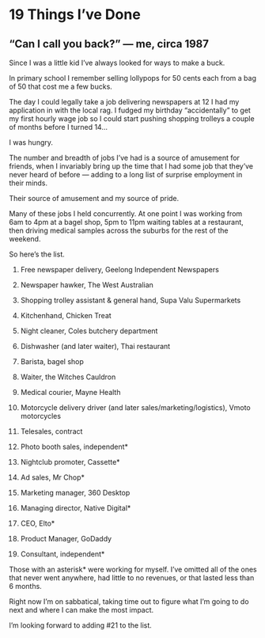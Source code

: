
# 19 Things I’ve Done

## “Can I call you back?” — me, circa 1987

Since I was a little kid I’ve always looked for ways to make a buck.

In primary school I remember selling lollypops for 50 cents each from a bag of 50 that cost me a few bucks.

The day I could legally take a job delivering newspapers at 12 I had my application in with the local rag. I fudged my birthday “accidentally” to get my first hourly wage job so I could start pushing shopping trolleys a couple of months before I turned 14…

I was hungry.

The number and breadth of jobs I’ve had is a source of amusement for friends, when I invariably bring up the time that I had some job that they’ve never heard of before — adding to a long list of surprise employment in their minds.

Their source of amusement and my source of pride.

Many of these jobs I held concurrently. At one point I was working from 6am to 4pm at a bagel shop, 5pm to 11pm waiting tables at a restaurant, then driving medical samples across the suburbs for the rest of the weekend.

So here’s the list.

1. Free newspaper delivery, Geelong Independent Newspapers

1. Newspaper hawker, The West Australian

1. Shopping trolley assistant & general hand, Supa Valu Supermarkets

1. Kitchenhand, Chicken Treat

1. Night cleaner, Coles butchery department

1. Dishwasher (and later waiter), Thai restaurant

1. Barista, bagel shop

1. Waiter, the Witches Cauldron

1. Medical courier, Mayne Health

1. Motorcycle delivery driver (and later sales/marketing/logistics), Vmoto motorcycles

1. Telesales, contract

1. Photo booth sales, independent*

1. Nightclub promoter, Cassette*

1. Ad sales, Mr Chop*

1. Marketing manager, 360 Desktop

1. Managing director, Native Digital*

1. CEO, Elto*

1. Product Manager, GoDaddy

1. Consultant, independent*

Those with an asterisk* were working for myself. I’ve omitted all of the ones that never went anywhere, had little to no revenues, or that lasted less than 6 months.

Right now I’m on sabbatical, taking time out to figure what I’m going to do next and where I can make the most impact.

I’m looking forward to adding #21 to the list.